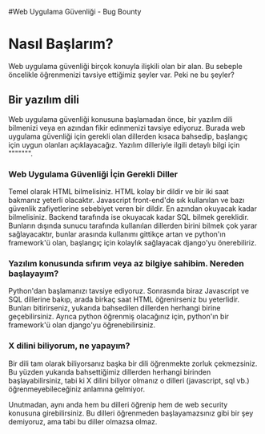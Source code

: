 #Web Uygulama Güvenliği - Bug Bounty

# Nasıl Başlarım?

Web uygulama güvenliği birçok konuyla ilişkili olan bir alan. Bu sebeple öncelikle öğrenmenizi tavsiye ettiğimiz şeyler var. Peki ne bu şeyler?

## Bir yazılım dili

Web uygulama güvenliği konusuna başlamadan önce, bir yazılım dili bilmenizi veya en azından fikir edinmenizi tavsiye ediyoruz. Burada web uygulama güvenliği için gerekli olan dillerden kısaca bahsedip, başlangıç için uygun olanları açıklayacağız. Yazılım dilleriyle ilgili detaylı bilgi için  """"""".

### Web Uygulama Güvenliği İçin Gerekli Diller

Temel olarak HTML bilmelisiniz. HTML kolay bir dildir ve bir iki saat bakmanız yeterli olacaktır. Javascript front-end'de sık kullanılan ve bazı güvenlik zafiyetlerine sebebiyet veren bir dildir. En azından okuyacak kadar bilmelisiniz. Backend tarafında ise okuyacak kadar SQL bilmek gereklidir. Bunların dışında sunucu tarafında kullanılan dillerden birini bilmek çok yarar sağlayacaktır, bunlar arasında kullanımı gittikçe artan ve python'ın framework'ü olan, başlangıç için kolaylık sağlayacak django'yu önerebiliriz. 

### Yazılım konusunda sıfırım veya az bilgiye sahibim. Nereden başlayayım?

Python'dan başlamanızı tavsiye ediyoruz. Sonrasında biraz Javascript ve SQL dillerine bakıp, arada birkaç saat HTML öğrenirseniz bu yeterlidir. Bunları bitirirseniz, yukarıda bahsedilen dillerden herhangi birine geçebilirsiniz. Ayrıca python öğrenmiş olacağınız için, python'ın bir framework'ü olan django'yu öğrenebilirsiniz.

### X dilini biliyorum, ne yapayım?

Bir dili tam olarak biliyorsanız başka bir dili öğrenmekte zorluk çekmezsiniz. Bu yüzden yukarıda bahsettiğimiz dillerden herhangi birinden başlayabilirsiniz, tabi ki X dilini biliyor olmanız o dilleri (javascript, sql vb.) öğrenmeyebileceğiniz anlamına gelmiyor. 

Unutmadan, aynı anda hem bu dilleri öğrenip hem de web security konusuna girebilirsiniz. Bu dilleri öğrenmeden başlayamazsınız gibi bir şey demiyoruz, ama tabi bu diller olmazsa olmaz.
